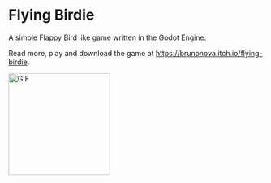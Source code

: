 Flying Birdie
=============

A simple Flappy Bird like game written in the Godot Engine.

Read more, play and download the game at <https://brunonova.itch.io/flying-birdie>.

<img src="https://img.itch.zone/aW1hZ2UvMTkyMzA2My8xMTMzMzMwNy5naWY=/original/ibjAXl.gif" alt="GIF" width="200" />
